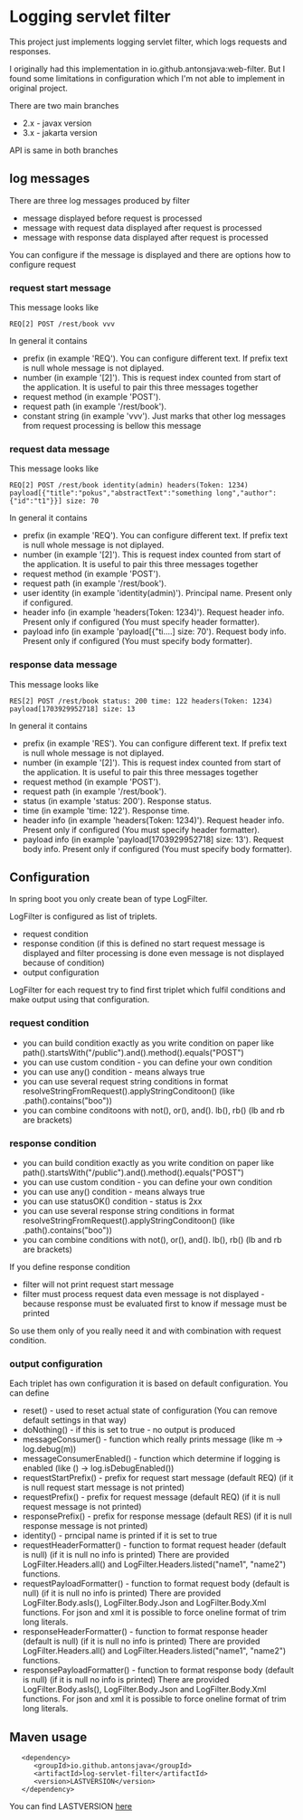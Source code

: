 
# Logging servlet filter

This project just implements logging servlet filter, which logs requests and responses.

I originally had this implementation in io.github.antonsjava:web-filter. But I found some limitations 
in configuration which I'm not able to implement in original project.  

There are two main branches 

 - 2.x  - javax version
 - 3.x  - jakarta version

API is same in both branches 

## log messages

There are three log messages produced by filter 
 
 - message displayed before request is processed
 - message with request data displayed after request is processed
 - message with response data displayed after request is processed

You can configure if the message is displayed and there are options how to configure request 

### request start message

This message looks like 
~~~
REQ[2] POST /rest/book vvv
~~~

In general it contains

 - prefix (in example 'REQ'). You can configure different text. If prefix text is null whole message is not diplayed.  
 - number (in example '[2]'). This is request index counted from start of the application. It is useful to pair this three messages together
 - request method (in example 'POST'). 
 - request path (in example '/rest/book'). 
 - constant string (in example 'vvv'). Just marks that other log messages from request processing is bellow this message


### request data message

This message looks like 
~~~
REQ[2] POST /rest/book identity(admin) headers(Token: 1234) payload[{"title":"pokus","abstractText":"something long","author":{"id":"t1"}}] size: 70
~~~

In general it contains

 - prefix (in example 'REQ'). You can configure different text. If prefix text is null whole message is not diplayed.  
 - number (in example '[2]'). This is request index counted from start of the application. It is useful to pair this three messages together
 - request method (in example 'POST'). 
 - request path (in example '/rest/book'). 
 - user identity (in example 'identity(admin)'). Principal name. Present only if configured.
 - header info (in example 'headers(Token: 1234)'). Request header info. Present only if configured (You must specify header formatter).
 - payload info (in example 'payload[{"ti....] size: 70'). Request body info. Present only if configured (You must specify body formatter).


### response data message

This message looks like 
~~~
RES[2] POST /rest/book status: 200 time: 122 headers(Token: 1234) payload[1703929952718] size: 13
~~~

In general it contains

 - prefix (in example 'RES'). You can configure different text. If prefix text is null whole message is not diplayed.  
 - number (in example '[2]'). This is request index counted from start of the application. It is useful to pair this three messages together
 - request method (in example 'POST'). 
 - request path (in example '/rest/book'). 
 - status (in example 'status: 200'). Response status.
 - time (in example 'time: 122'). Response time.
 - header info (in example 'headers(Token: 1234)'). Request header info. Present only if configured (You must specify header formatter).
 - payload info (in example 'payload[1703929952718] size: 13'). Request body info. Present only if configured (You must specify body formatter).


## Configuration

In spring boot you only create bean of type LogFilter.

LogFilter is configured as list of triplets. 
 
 - request condition
 - response condition (if this is defined no start request message is displayed and filter processing is done even message is not displayed because of condition)
 - output configuration

LogFilter for each request try to find first triplet which fulfil conditions and make output using that configuration. 

### request condition

 - you can build condition exactly as you write condition on paper like path().startsWith("/public").and().method().equals("POST")
 - you can use custom condition - you can define your own condition
 - you can use any() condition - means always true
 - you can use several request string conditions in format resolveStringFromRequest().applyStringConditoon() (like .path().contains("boo"))
 - you can combine conditoons with not(), or(), and(). lb(), rb() (lb and rb are brackets)

### response condition

 - you can build condition exactly as you write condition on paper like path().startsWith("/public").and().method().equals("POST")
 - you can use custom condition - you can define your own condition
 - you can use any() condition - means always true
 - you can use statusOK() condition - status is 2xx
 - you can use several response string conditions in format resolveStringFromRequest().applyStringConditoon() (like .path().contains("boo"))
 - you can combine conditions with not(), or(), and(). lb(), rb() (lb and rb are brackets)

If you define response condition

 - filter will not print request start message 
 - filter must process request data even message is not displayed - because response must be evaluated first to know if message must be printed

So use them only of you really need it and with combination with request condition. 

### output configuration

Each triplet has own configuration it is based on default configuration. You can define

 - reset() - used to reset actual state of configuration (You can remove default settings in that way)
 - doNothing() - if this is set to true - no output is produced
 - messageConsumer() - function which really prints message (like m -> log.debug(m))
 - messageConsumerEnabled() - function which determine if logging is enabled (like () -> log.isDebugEnabled()) 
 - requestStartPrefix() - prefix for request start message (default REQ) (if it is null request start message is not printed) 
 - requestPrefix() - prefix for request message (default REQ) (if it is null request message is not printed) 
 - responsePrefix() - prefix for response message (default RES) (if it is null response message is not printed) 
 - identity() - prncipal name is printed if it is set to true 
 - requestHeaderFormatter() - function to format request header (default is null) (if it is null no info is printed) There are provided LogFilter.Headers.all() and LogFilter.Headers.listed("name1", "name2") functions.  
 - requestPayloadFormatter() - function to format request body (default is null) (if it is null no info is printed) There are provided LogFilter.Body.asIs(), LogFilter.Body.Json and LogFilter.Body.Xml functions. For json and xml it is possible to force oneline format of trim long literals.
 - responseHeaderFormatter() - function to format response header (default is null) (if it is null no info is printed) There are provided LogFilter.Headers.all() and LogFilter.Headers.listed("name1", "name2") functions.  
 - responsePayloadFormatter() - function to format response body (default is null) (if it is null no info is printed) There are provided LogFilter.Body.asIs(), LogFilter.Body.Json and LogFilter.Body.Xml functions. For json and xml it is possible to force oneline format of trim long literals.



## Maven usage

```
   <dependency>
      <groupId>io.github.antonsjava</groupId>
      <artifactId>log-servlet-filter</artifactId>
      <version>LASTVERSION</version>
   </dependency>
```
You can find LASTVERSION [here](https://mvnrepository.com/artifact/io.github.antonsjava/log-servlet-filter)




